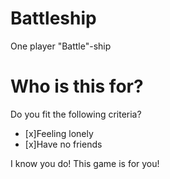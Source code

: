 # Battleship
One player "Battle"-ship

# Who is this for?
Do you fit the following criteria?

- [x]Feeling lonely
- [x]Have no friends

I know you do! This game is for you!
